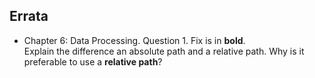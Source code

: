 ## Errata


- Chapter 6: Data Processing. Question 1. Fix is in **bold**.  
Explain the difference an absolute path and a relative path. Why is it preferable to use a **relative path**?

